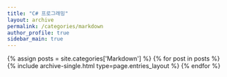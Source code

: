 ```yaml
---
title: "C# 프로그래밍"
layout: archive
permalink: /categories/markdown
author_profile: true
sidebar_main: true
---
```


{% assign posts = site.categories['Markdown'] %}
{% for post in posts %} {% include archive-single.html type=page.entries_layout %} {% endfor %}